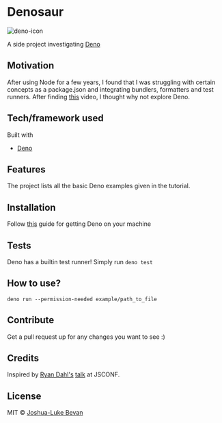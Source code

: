# Denosaur

![deno-icon](https://upload.wikimedia.org/wikipedia/commons/thumb/8/84/Deno.svg/240px-Deno.svg.png)

A side project investigating [Deno](https://deno.land/)

## Motivation

After using Node for a few years, I found that I was struggling with certain
concepts as a package.json and integrating bundlers, formatters and test
runners. After finding [this](youtube.com/watch?v=M3BM9TB-8yA&ab_channel=JSConf)
video, I thought why not explore Deno.

## Tech/framework used

Built with

- [Deno](https://deno.land/)

## Features

The project lists all the basic Deno examples given in the tutorial.

## Installation

Follow [this](https://deno.land/manual@v1.7.5/getting_started/installation) guide for getting Deno on your machine

## Tests

Deno has a builtin test runner! Simply run `deno test`

## How to use?

`deno run --permission-needed example/path_to_file`

## Contribute

Get a pull request up for any changes you want to see :)

## Credits

Inspired by [Ryan Dahl's](https://en.wikipedia.org/wiki/Ryan_Dahl) [talk](https://www.youtube.com/watch?v=M3BM9TB-8yA&ab_channel=JSConf) at JSCONF.

## License

MIT © [Joshua-Luke Bevan](./LICENSE)
